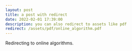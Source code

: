 ```yaml
---
layout: post
title: a post with redirect
date: 2022-02-01 17:39:00
description: you can also redirect to assets like pdf
redirect: /assets/pdf/online_algorithm.pdf
---
```


Redirecting to online algorithms.

